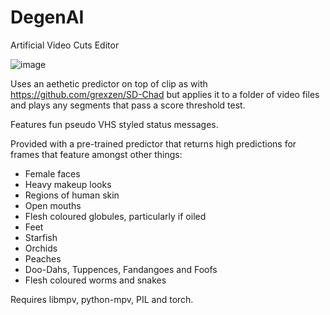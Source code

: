 # DegenAI
Artificial Video Cuts Editor

![image](https://user-images.githubusercontent.com/35278260/216849988-188fc56d-d0cb-4845-8fa8-fbe674963b93.png)

Uses an aethetic predictor on top of clip as with https://github.com/grexzen/SD-Chad but applies it to a folder of video files and plays any segments that pass a score threshold test.

Features fun pseudo VHS styled status messages.

Provided with a pre-trained predictor that returns high predictions for frames that feature amongst other things:

- Female faces
- Heavy makeup looks
- Regions of human skin
- Open mouths
- Flesh coloured globules, particularly if oiled
- Feet
- Starfish
- Orchids
- Peaches
- Doo-Dahs, Tuppences, Fandangoes and Foofs
- Flesh coloured worms and snakes

Requires libmpv, python-mpv, PIL and torch. 

